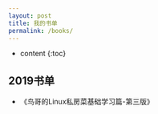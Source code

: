 ```yaml
---
layout: post
title: 我的书单
permalink: /books/
---
```


* content
{:toc}


2019书单
-----------------------------------------------------------------

+ 《鸟哥的Linux私房菜基础学习篇-第三版》
